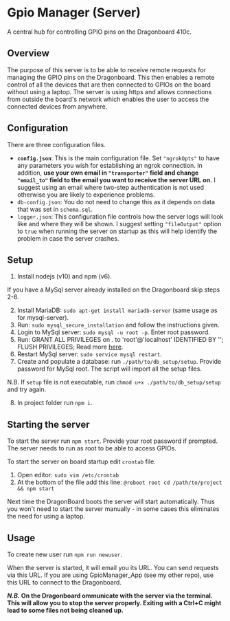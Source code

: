 # Gpio Manager (Server)
A central hub for controlling GPIO pins on the Dragonboard 410c.

## Overview
The purpose of this server is to be able to receive remote requests for managing
the GPIO pins on the Dragonboard. This then enables a remote control of all the
devices that are then connected to GPIOs on the board without using a laptop.
The server is using https and allows connections from outside the board's 
network which enables the user to access the connected devices from anywhere.

## Configuration
There are three configuration files.
- **`config.json`**:  This is the main configuration file. Set `"ngrokOpts"` to have any parameters you wish
for establishing an ngrok connection. In addition, **use your own email in `"transporter"` field and change `"email_to"` field to the email you want to receive the server URL on.** I suggest using an email where two-step authentication is not used otherwise you are likely to experience problems.
- `db-config.json`: You do not need to change this as it depends on data that was set in `schema.sql`.
- `logger.json`: This configuration file controls how the server logs will look like and where they will be shown.
I suggest setting `"fileOutput"` option to `true` when running the server on startup as this will help identify the 
problem in case the server crashes.

## Setup

1. Install nodejs (v10) and npm (v6).

If you have a MySql server already installed on the Dragonboard skip steps 2-6.

2. Install MariaDB: `sudo apt-get install mariadb-server` (same usage as for mysql-server).
3. Run: `sudo mysql_secure_installation` and follow the instructions given.
4. Login to MySql server: `sudo mysql -u root -p`. Enter root password.
5. Run:
    GRANT ALL PRIVILEGES on *.* to 'root'@'localhost' IDENTIFIED BY '<password>';
    FLUSH PRIVILEGES;
Read more [here](https://stackoverflow.com/questions/28068155/access-denied-for-user-rootlocalhost-using-password-yes-after-new-instal).
6. Restart MySql server: `sudo service mysql restart`.
7. Create and populate a database: run `./path/to/db_setup/setup`. Provide password 
for MySql root. The script will import all the setup files.

N.B. If `setup` file is not executable, run `chmod u+x ./path/to/db_setup/setup` and try again.

8. In project folder run `npm i`.

## Starting the server
To start the server run `npm start`. Provide your root password if prompted. The server needs to run
as root to be able to access GPIOs.

To start the server on board startup edit `crontab` file.

1. Open editor: `sudo vim /etc/crontab`
2. At the bottom of the file add this line: `@reboot root cd /path/to/project && npm start`

Next time the DragonBoard boots the server will start automatically. Thus you won't need to
start the server manually - in some cases this eliminates the need for using a laptop.

## Usage

To create new user run `npm run newuser`.

When the server is started, it will email you its URL. You can send requests via this URL. If you are using GpioManager_App (see my other repo), use this URL to connect to the Dragonboard.

**_N.B._ On the Dragonboard ommunicate with the server via the terminal. This will allow you to stop the server properly. Exiting with a Ctrl+C might lead to some files not being cleaned up.**